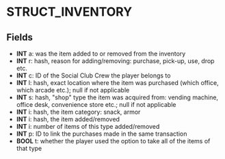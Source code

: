 # STRUCT_INVENTORY

## Fields
* **INT** a: was the item added to or removed from the inventory
* **INT** r: hash, reason for adding/removing: purchase, pick-up, use, drop etc.
* **INT** c: ID of the Social Club Crew the player belongs to
* **INT** l: hash, exact location where the item was purchased (which office, which arcade etc.); null if not applicable
* **INT** s: hash, "shop" type the item was acquired from: vending machine, office desk, convenience store etc.; null if not applicable
* **INT** i: hash, the item category: snack, armor
* **INT** i: hash, the item added/removed
* **INT** i: number of items of this type added/removed
* **INT** p: ID to link the purchases made in the same transaction
* **BOOL** t: whether the player used the option to take all of the items of that type